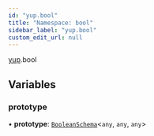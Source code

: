 ```yaml
---
id: "yup.bool"
title: "Namespace: bool"
sidebar_label: "yup.bool"
custom_edit_url: null
---
```


[yup](yup.md).bool

## Variables

### prototype

• **prototype**: [`BooleanSchema`](../classes/yup.BooleanSchema.md)<`any`, `any`, `any`\>
